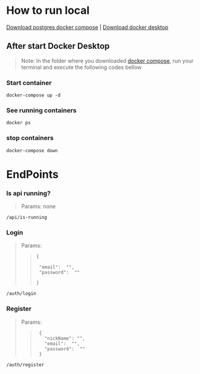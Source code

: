 # How to run local

[Download postgres docker compose](https://github.com/SamuelSoaresSilva/postgres-docker/blob/compose/docker-compose.yaml) | [Download docker desktop](https://www.docker.com/products/docker-desktop/)

## After start Docker Desktop
>Note: In the folder where you downloaded [docker compose](https://github.com/SamuelSoaresSilva/postgres-docker/blob/compose/docker-compose.yaml), run your terminal and execute the following codes bellow
### Start container

```
docker-compose up -d
```

### See running containers 

```
docker ps
```

### stop containers 

```
docker-compose down
```

# EndPoints

### Is api running?
> Params: none
```
/api/is-running
```

### Login
> Params:
>>     {
>> 
>>      "email":  "",
>>      "password":  ""
>> 
>>     }
```
/auth/login
```

### Register
> Params:
>>      {
>>        "nickName": "",
>>        "email":  "",
>>        "password":  ""
>>      }
```
/auth/register
```


